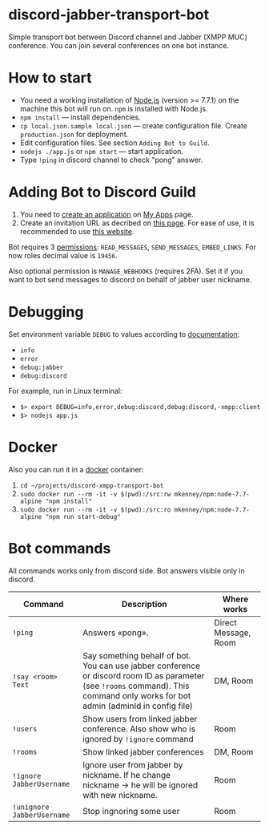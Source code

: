 # discord-jabber-transport-bot
Simple transport bot between Discord channel and Jabber (XMPP MUC) conference.
You can join several conferences on one bot instance.

# How to start
 - You need a working installation of [Node.js](https://nodejs.org) (version >= 7.7.1) on the machine this bot will run on. `npm` is installed with Node.js.
 - `npm install` — install dependencies.
 - `cp local.json.sample local.json` — create configuration file. Create `production.json` for deployment.
 - Edit configuration files. See section `Adding Bot to Guild`.
 - `nodejs ./app.js` or `npm start` — start application.
 - Type `!ping` in discord channel to check "pong" answer.

# Adding Bot to Discord Guild
 1. You need to [create an application](https://discordapp.com/developers/docs/topics/oauth2#bots) on [My Apps](https://discordapp.com/developers/applications/me) page.
 2. Create an invitation URL as decribed on [this page](https://discordapp.com/developers/docs/topics/oauth2#bot-authorization-flow). 
 For ease of use, it is recommended to use [this website](https://discordapi.com/permissions.html#536890368).
 
 Bot requires 3 [permissions](https://discordapp.com/developers/docs/topics/permissions): `READ_MESSAGES`, `SEND_MESSAGES`, `EMBED_LINKS`. For now roles decimal value is `19456`.

 Also optional permission is `MANAGE_WEBHOOKS` (requires 2FA). Set it if you want to bot send messages to discord on behalf of jabber user nickname.

# Debugging
Set environment variable `DEBUG` to values according to [documentation](https://github.com/visionmedia/debug/blob/master/README.md): 
 - `info`
 - `error`
 - `debug:jabber`
 - `debug:discord`

For example, run in Linux terminal: 
 - `$> export DEBUG=info,error,debug:discord,debug:discord,-xmpp:client`
 - `$> nodejs app.js`

# Docker
Also you can run it in a [docker](https://docs.docker.com/) container:
1. `cd ~/projects/discord-xmpp-transport-bot`
2. `sudo docker run --rm -it -v $(pwd):/src:rw mkenney/npm:node-7.7-alpine "npm install"`
3. `sudo docker run --rm -it -v $(pwd):/src:ro mkenney/npm:node-7.7-alpine "npm run start-debug"`

# Bot commands

All commands works only from discord side. Bot answers visible only in discord.

|Command|Description|Where works|
|---|---|---|
|`!ping`|Answers «pong».|Direct Message, Room|
|`!say <room> Text`|Say something behalf of bot. You can use jabber conference or discord room ID as <room> parameter (see `!rooms` command). This command only works for bot admin (adminId in config file)|DM, Room|
|`!users`|Show users from linked jabber conference. Also show who is ignored by `!ignore` command|Room|
|`!rooms`|Show linked jabber conferences|DM, Room|
|`!ignore JabberUsername`|Ignore user from jabber by nickname. If he change nickname → he will be ignored with new nickname.|Room|
|`!unignore JabberUsername`|Stop ingnoring some user|Room|
